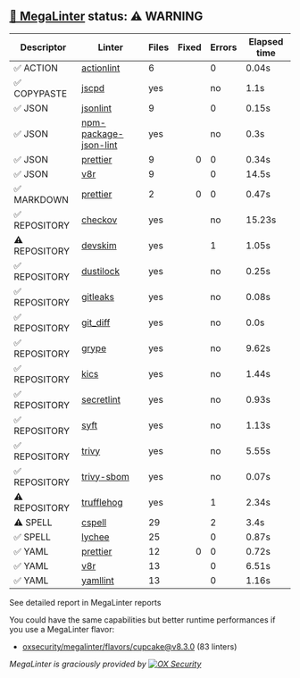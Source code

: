 ## [🦙 MegaLinter](https://megalinter.io/8.3.0) status: ⚠️ WARNING

| Descriptor  |                                          Linter                                           |Files|Fixed|Errors|Elapsed time|
|-------------|-------------------------------------------------------------------------------------------|-----|----:|------|------------|
|✅ ACTION    |[actionlint](https://megalinter.io/8.3.0/descriptors/action_actionlint)                    |    6|     |     0|0.04s       |
|✅ COPYPASTE |[jscpd](https://megalinter.io/8.3.0/descriptors/copypaste_jscpd)                           |yes  |     |no    |1.1s        |
|✅ JSON      |[jsonlint](https://megalinter.io/8.3.0/descriptors/json_jsonlint)                          |    9|     |     0|0.15s       |
|✅ JSON      |[npm-package-json-lint](https://megalinter.io/8.3.0/descriptors/json_npm_package_json_lint)|yes  |     |no    |0.3s        |
|✅ JSON      |[prettier](https://megalinter.io/8.3.0/descriptors/json_prettier)                          |    9|    0|     0|0.34s       |
|✅ JSON      |[v8r](https://megalinter.io/8.3.0/descriptors/json_v8r)                                    |    9|     |     0|14.5s       |
|✅ MARKDOWN  |[prettier](https://megalinter.io/8.3.0/descriptors/markdown_prettier)                      |    2|    0|     0|0.47s       |
|✅ REPOSITORY|[checkov](https://megalinter.io/8.3.0/descriptors/repository_checkov)                      |yes  |     |no    |15.23s      |
|⚠️ REPOSITORY|[devskim](https://megalinter.io/8.3.0/descriptors/repository_devskim)                      |yes  |     |     1|1.05s       |
|✅ REPOSITORY|[dustilock](https://megalinter.io/8.3.0/descriptors/repository_dustilock)                  |yes  |     |no    |0.25s       |
|✅ REPOSITORY|[gitleaks](https://megalinter.io/8.3.0/descriptors/repository_gitleaks)                    |yes  |     |no    |0.08s       |
|✅ REPOSITORY|[git_diff](https://megalinter.io/8.3.0/descriptors/repository_git_diff)                    |yes  |     |no    |0.0s        |
|✅ REPOSITORY|[grype](https://megalinter.io/8.3.0/descriptors/repository_grype)                          |yes  |     |no    |9.62s       |
|✅ REPOSITORY|[kics](https://megalinter.io/8.3.0/descriptors/repository_kics)                            |yes  |     |no    |1.44s       |
|✅ REPOSITORY|[secretlint](https://megalinter.io/8.3.0/descriptors/repository_secretlint)                |yes  |     |no    |0.93s       |
|✅ REPOSITORY|[syft](https://megalinter.io/8.3.0/descriptors/repository_syft)                            |yes  |     |no    |1.13s       |
|✅ REPOSITORY|[trivy](https://megalinter.io/8.3.0/descriptors/repository_trivy)                          |yes  |     |no    |5.55s       |
|✅ REPOSITORY|[trivy-sbom](https://megalinter.io/8.3.0/descriptors/repository_trivy_sbom)                |yes  |     |no    |0.07s       |
|⚠️ REPOSITORY|[trufflehog](https://megalinter.io/8.3.0/descriptors/repository_trufflehog)                |yes  |     |1     |2.34s       |
|⚠️ SPELL     |[cspell](https://megalinter.io/8.3.0/descriptors/spell_cspell)                             |29   |     |2     |3.4s        |
|✅ SPELL     |[lychee](https://megalinter.io/8.3.0/descriptors/spell_lychee)                             |25   |     |     0|0.87s       |
|✅ YAML      |[prettier](https://megalinter.io/8.3.0/descriptors/yaml_prettier)                          |12   |    0|     0|0.72s       |
|✅ YAML      |[v8r](https://megalinter.io/8.3.0/descriptors/yaml_v8r)                                    |13   |     |     0|6.51s       |
|✅ YAML      |[yamllint](https://megalinter.io/8.3.0/descriptors/yaml_yamllint)                          |13   |     |     0|1.16s       |

See detailed report in MegaLinter reports

You could have the same capabilities but better runtime performances if you use a MegaLinter flavor:
- [oxsecurity/megalinter/flavors/cupcake@v8.3.0](https://megalinter.io/8.3.0/flavors/cupcake/) (83 linters)


_MegaLinter is graciously provided by [![OX Security](https://www.ox.security/wp-content/uploads/2022/06/logo.svg?ref=megalinter_comment)](https://www.ox.security/?ref=megalinter)_